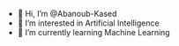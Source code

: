 - 👋 Hi, I’m @Abanoub-Kased
- 👀 I’m interested in Artificial Intelligence 
- 🌱 I’m currently learning Machine Learning


